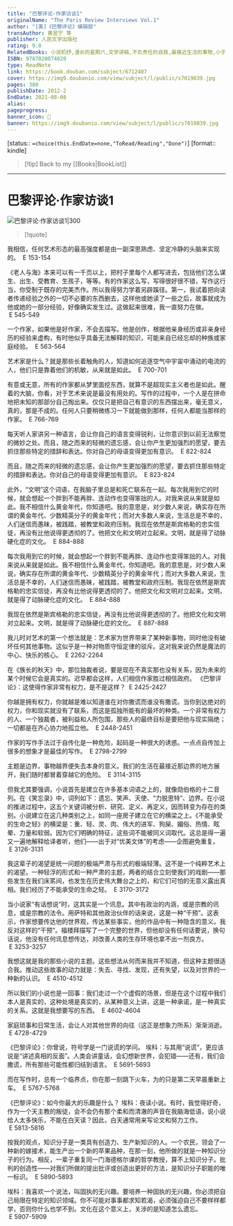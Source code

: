 ```yaml
---
title: "巴黎评论·作家访谈1"
originalName: "The Paris Review Interviews Vol.1"
author: "[美]《巴黎评论》编辑部"
transAuthor: 黄昱宁 等
publisher: 人民文学出版社
rating: 9.0
RelatedBooks: 小说机杼,漫长的星期六,文学讲稿,不负责任的自我,最接近生活的事物,小于一,内心活动,小说课,天真的和感伤的小说家,加西亚·马尔克斯访谈录
ISBN: 9787020074020
type: ReadNote
link: https://book.douban.com/subject/6712407
cover: https://img9.doubanio.com/view/subject/l/public/s7019839.jpg
pages: 380
publishDate: 2012-2
EndDate: 2021-08-08
alias:
pageprogress:
banner_icon: 📖
banner: https://img9.doubanio.com/view/subject/l/public/s7019839.jpg
---
```

[status:: `=choice(this.EndDate=none,"ToRead/Reading","Done")`]
[format:: kindle]

>[!tip] Back to my [[Books|BookList]]

---
# 巴黎评论·作家访谈1

![巴黎评论·作家访谈1|300](https://img9.doubanio.com/view/subject/l/public/s7019839.jpg)

>[!quote]

我相信，任何艺术形态的最高强度都是由一副深思熟虑、坚定冷静的头脑来实现的。
 E 153-154   

《老人与海》本来可以有一千页以上，把村子里每个人都写进去，包括他们怎么谋生、出生、受教育、生孩子，等等。有的作家这么写，写得很好很不错，写作这行当，你受制于既存的完美杰作。所以我得努力学着另辟蹊径。第一，我试着把向读者传递经验之外的一切不必要的东西删去，这样他或她读了一些之后，故事就成为他或她的一部分经验，好像确实发生过。这做起来很难，我一直努力在做。
 E 545-549   

一个作家，如果他是好作家，不会去描写。他是创作，根据他亲身经历或非亲身经历的经验来虚构，有时他似乎具备无法解释的知识，可能来自已经忘却的种族或家庭经验。
 E 563-564   

艺术家是什么？就是那些长着触角的人，知道如何追逐空气中宇宙中涌动的电流的人，他们只是靠着他们的机敏，从来就是如此。
 E 700-701   

有意或无意，所有的作家都从梦里面挖东西，就算不是超现实主义者也是如此。醒着的大脑，你看，对于艺术来说是最没有用处的。写作的过程中，一个人是在拼命地把未知的那部分自己掏出来。仅仅只是把自己有意识的东西摆出来，毫无意义，真的，那是不成的。任何人只要稍微练习一下就能做到那样，任何人都能当那样的作家。
 E 766-769   

每天听人家讲另一种语言，会让你自己的语言变得锐利，让你意识到以前无法察觉的微妙之处。而且，随之而来的轻微的遗忘感，会让你产生更加强烈的愿望，要去抓住那些特定的措辞和表达。你对自己的母语变得更加有意识。
 E 822-824   

而且，随之而来的轻微的遗忘感，会让你产生更加强烈的愿望，要去抓住那些特定的措辞和表达。你对自己的母语变得更加有意识。
 E 823-824   

此外，“文明”这个词语，在我脑子里总是和死亡联系在一起。每次我用到它的时候，就会想起一个胖到不能再胖、连动作也变得笨拙的人。对我来说从来就是如此。我不相信什么黄金年代，你知道吧。我的意思是，对少数人来说，确实存在所谓的黄金年代、少数精英分子的黄金年代；而对大多数人来说，生活总是不幸的，人们迷信而愚昧，被践踏，被教堂和政府压制。我现在依然是斯宾格勒的忠实信徒，再没有比他说得更透彻的了。他把文化和文明对立起来。文明，就是得了动脉硬化症的文化。
 E 884-888   

每次我用到它的时候，就会想起一个胖到不能再胖、连动作也变得笨拙的人。对我来说从来就是如此。我不相信什么黄金年代，你知道吧。我的意思是，对少数人来说，确实存在所谓的黄金年代、少数精英分子的黄金年代；而对大多数人来说，生活总是不幸的，人们迷信而愚昧，被践踏，被教堂和政府压制。我现在依然是斯宾格勒的忠实信徒，再没有比他说得更透彻的了。他把文化和文明对立起来。文明，就是得了动脉硬化症的文化。
 E 884-888   

我现在依然是斯宾格勒的忠实信徒，再没有比他说得更透彻的了。他把文化和文明对立起来。文明，就是得了动脉硬化症的文化。
 E 887-888    

我儿时对艺术的第一个想法就是：艺术家为世界带来了某种新事物，同时他没有破坏任何其他事物。这似乎是一种对物质守恒定律的驳斥。这对我来说仍然是魔法的中心、快乐的核心。
 E 2262-2264   

在《族长的秋天》中，那位独裁者说，要是现在不真实那也没有关系，因为未来的某个时候它会是真实的。迟早都会这样，人们相信作家胜过相信政府。 《巴黎评论》：这使得作家非常有权力，是不是这样？
 E 2425-2427   

你越是拥有权力，你就越是难以知道谁在对你撒谎而谁没有撒谎。当你到达绝对的权力，你和现实就没有了联系，而这是孤独所能有的最坏的种类。一个非常有权力的人、一个独裁者，被利益和人所包围，那些人的最终目标是要把他与现实隔绝；一切都是在齐心协力地孤立他。
 E 2448-2451   

作家的写作手法过于自传化是一种危险，起码是一种很大的诱惑。一点点自传加上很多的想象才是最佳的写作。
 E 2798-2799   

主题是边界，事物越界便失去本身的意义。我们的生活在最接近那边界的地方展开，我们随时都冒着穿越它的危险。
 E 3114-3115   

但我尤其要强调，小说首先是建立在许多基本词语之上的，就像勋伯格的十二音列。在《笑忘录》中，词列如下：遗忘、笑声、天使、“力脱思特”、边界。在小说的推进过程中，这五个关键词被分析、研究、定义、再定义，因而转变为存在的类别。小说建立在这几种类别之上，如同一座房子建立在它的横梁之上。《不能承受的生命之轻》的横梁是：重、轻、灵、肉、伟大的进军、狗屎、媚俗、热情、眩晕、力量和软弱。因为它们明确的特征，这些词不能被同义词取代。这总是得一遍又一遍地解释给译者听，他们——出于对“优美文体”的考虑——企图避免重复。
 E 3126-3131   

我这辈子的渴望是统一问题的极端严肃与形式的极端轻薄。这不是一个纯粹艺术上的渴望。一种轻浮的形式和一种严肃的主题，两者的结合立刻使我们的戏剧——那些发生在我们床笫间，也发生在历史伟大舞台之上的，和它们可怕的无意义露出真相。我们经历了不能承受的生命之轻。
 E 3170-3172   

当小说家“有话想说”时，这其实是一个讯息。其中有政治的内涵，或是宗教的讯息，或是宗教的法令。用萨特和其他政治伙伴的话来说，这是一种“干预”。这表示，作家想要传达他的世界观，传达某些事实，他的作品中有一种隐含的意义。我反对这样的“干预”。福楼拜描写了一个完整的世界，但他却没有任何话要说，换句话说，他没有任何讯息想传达，对改善人类的生存环境也拿不出一剂良方。
 E 3253-3257   

我想这就是我的那些小说的主题。这些想法从何而来我并不知道，但这种主题很适合我。推动这些故事的动力就是：失去、寻找、发现，还有失望，以及对世界的一种新的认识。
 E 4510-4512    

所以我们的小说也是一回事：我们走过一个个虚假的场景，但是在这个过程中我们本人是真实的，这种处境是真实的，从某种意义上讲，这是一种承诺，是一种真实的关系。这就是我想要写的东西。
 E 4602-4604   

家庭琐事和日常生活，会让人对其他世界的向往（这正是想象力所系）渐渐消逝。
 E 4728-4729   

《巴黎评论》：你曾说，符号学是一门说谎的学问。 埃科：与其用“说谎”，更应该说是“讲述真相的反面”。人类会讲童话，会幻想新世界，会犯错——还有，我们会撒谎，所有那些可能性都归结到语言。
 E 5691-5693   

而在写作时，总有一个临界点，你在那一刻跳下火车，为的只是第二天早晨重新上车。
 E 5767-5768   

《巴黎评论》：如今你最大的乐趣是什么？ 埃科：夜读小说。有时，我觉得好奇，作为一个天主教的叛徒，会不会仍有那个柔和而清澈的声音在我脑海低语，说小说给人太多快乐，不能在白天读？因此，白天通常用来写论文和努力工作。
 E 5813-5816 

按我的观点，知识分子是一类具有创造力、生产新知识的人。一个农民，领会了一种新的嫁接术，能生产出一个新的苹果品种，在那一刻，他所做的就是一种知识分子的行为。相反，一辈子重复同一门海德格尔课的哲学教授，算不上知识分子。批判的创造性——对我们所做的提出批评或创造出更好的方法，是知识分子职能的唯一标识。
 E 5890-5893   

埃科：我喜欢一个说法，叫固执的无兴趣。要培养一种固执的无兴趣，你必须把自己局限在特定的知识领域。你不可能对事事都求知若渴，必须强迫自己不要样样都学，否则你什么也学不到。文化在这个意义上，关涉的是知道怎么遗忘。
 E 5907-5909

